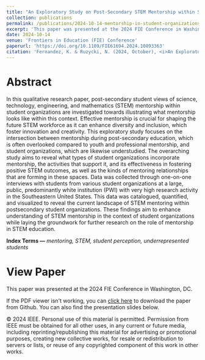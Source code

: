 ```yaml
---
title: "An Exploratory Study on Post-Secondary STEM Mentorship within Student Organizations"
collection: publications
permalink: /publications/2024-10-14-mentorship-in-student-organizations
excerpt: 'This paper was presented at the 2024 FIE Conference in Washington, DC.'
date: 2024-10-14
venue: 'Frontiers in Education (FIE) Conference'
paperurl: 'https://doi.org/10.1109/FIE61694.2024.10893363'
citation: 'Fernandez, K. & Ruzycki, N. (2024, October), <i>An Exploratory Study on Post-Secondary STEM Mentorship within Student Organizations</i>. Paper presented at the 2024 FIE Conference in Washington, DC. DOI: 10.1109/FIE61694.2024.10893363'
---
```


Abstract
======
In this qualitative research paper, post-secondary student views of science, technology, engineering, and mathematics (STEM) mentorship within student organizations are investigated towards illustrating what mentorship looks like within this context. Effective mentorship is crucial for shaping the future STEM workforce as it can enhance diversity and inclusion, which foster innovation and creativity. This exploratory study focuses on the intersection between mentorship during post-secondary education, which is often overlooked compared to youth and professional mentorship, and student organizations, which are likewise understudied. The overarching study aims to reveal what types of student organizations incorporate mentorship, the activities that support it, and its effectiveness in fostering positive STEM outcomes, as well as the kinds of mentoring relationships that are forming in these spaces. Data was collected through one-on-one interviews with students from various student organizations at a large, public, predominantly white institution (PWI) with very high research activity in the Southeastern United States. This data was catalogued, quantified, and visualized to reveal the current landscape of STEM mentoring within postsecondary student organizations. These findings aim to enhance understanding of STEM mentorship in the context of student organizations while laying the groundwork for further research on the role of mentorship in STEM education.

**Index Terms —** *mentoring, STEM, student perception, underrepresented students*

View Paper
======
This paper was presented at the 2024 FIE Conference in Washington, DC.

If the PDF viewer isn't working, you can [click here](https://github.com/KassSTEM/KassSTEM.github.io/blob/c0c0317f9a64efc05917d9b0b08aac963183afac/files/an_exploratory_study_on_post-secondary_stem_mentorship_within_student_organizations.pdf) to download the paper from Github. You can also find the presentation slides below.

<object id=paper data="/files/an_exploratory_study_on_post-secondary_stem_mentorship_within_student_organizations.pdf" width="1000" height="1000" type="application/pdf"></object>
<p></p>
© 2024 IEEE. Personal use of this material is permitted. Permission from IEEE must be obtained for all other uses, in any current or future media, including reprinting/republishing this material for advertising or promotional purposes, creating new collective works, for resale or redistribution to servers or lists, or reuse of any copyrighted component of this work in other works.
<p></p>
<object id=pptx data="/files/FIE_2024_Fernandez_and_Ruzycki_Slides.pdf" width="1000" height="1000" type="application/pdf"></object>
